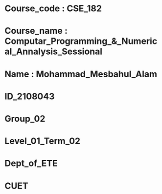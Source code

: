 # Course_code : CSE_182
# Course_name : Computar_Programming_&_Numerical_Annalysis_Sessional
# Name : Mohammad_Mesbahul_Alam 
# ID_2108043
# Group_02
# Level_01_Term_02
# Dept_of_ETE
# CUET
